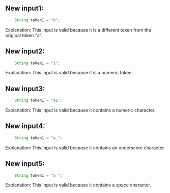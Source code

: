 ## New input1:
```java
    String token1 = "b";
```
Explanation: This input is valid because it is a different token from the original token "a".

## New input2:
```java
    String token1 = "1";
```
Explanation: This input is valid because it is a numeric token.

## New input3:
```java
    String token1 = "a1";
```
Explanation: This input is valid because it contains a numeric character.

## New input4:
```java
    String token1 = "a_";
```
Explanation: This input is valid because it contains an underscore character.

## New input5:
```java
    String token1 = "a ";
```
Explanation: This input is valid because it contains a space character.
